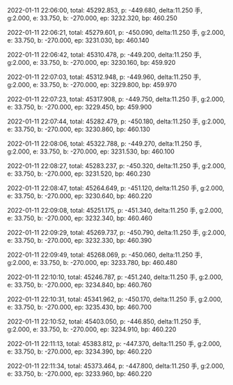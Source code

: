 2022-01-11 22:06:00, total: 45292.853, p: -449.680, delta:11.250 手, g:2.000, e: 33.750, b: -270.000, ep: 3232.320, bp: 460.250

2022-01-11 22:06:21, total: 45279.601, p: -450.090, delta:11.250 手, g:2.000, e: 33.750, b: -270.000, ep: 3231.030, bp: 460.140

2022-01-11 22:06:42, total: 45310.478, p: -449.200, delta:11.250 手, g:2.000, e: 33.750, b: -270.000, ep: 3230.160, bp: 459.920

2022-01-11 22:07:03, total: 45312.948, p: -449.960, delta:11.250 手, g:2.000, e: 33.750, b: -270.000, ep: 3229.800, bp: 459.970

2022-01-11 22:07:23, total: 45317.908, p: -449.750, delta:11.250 手, g:2.000, e: 33.750, b: -270.000, ep: 3229.450, bp: 459.900

2022-01-11 22:07:44, total: 45282.479, p: -450.180, delta:11.250 手, g:2.000, e: 33.750, b: -270.000, ep: 3230.860, bp: 460.130

2022-01-11 22:08:06, total: 45322.788, p: -449.270, delta:11.250 手, g:2.000, e: 33.750, b: -270.000, ep: 3231.530, bp: 460.100

2022-01-11 22:08:27, total: 45283.237, p: -450.320, delta:11.250 手, g:2.000, e: 33.750, b: -270.000, ep: 3231.520, bp: 460.230

2022-01-11 22:08:47, total: 45264.649, p: -451.120, delta:11.250 手, g:2.000, e: 33.750, b: -270.000, ep: 3230.640, bp: 460.220

2022-01-11 22:09:08, total: 45251.175, p: -451.340, delta:11.250 手, g:2.000, e: 33.750, b: -270.000, ep: 3232.340, bp: 460.460

2022-01-11 22:09:29, total: 45269.737, p: -450.790, delta:11.250 手, g:2.000, e: 33.750, b: -270.000, ep: 3232.330, bp: 460.390

2022-01-11 22:09:49, total: 45268.069, p: -450.060, delta:11.250 手, g:2.000, e: 33.750, b: -270.000, ep: 3233.780, bp: 460.480

2022-01-11 22:10:10, total: 45246.787, p: -451.240, delta:11.250 手, g:2.000, e: 33.750, b: -270.000, ep: 3234.840, bp: 460.760

2022-01-11 22:10:31, total: 45341.962, p: -450.170, delta:11.250 手, g:2.000, e: 33.750, b: -270.000, ep: 3235.430, bp: 460.700

2022-01-11 22:10:52, total: 45403.050, p: -446.850, delta:11.250 手, g:2.000, e: 33.750, b: -270.000, ep: 3234.910, bp: 460.220

2022-01-11 22:11:13, total: 45383.812, p: -447.370, delta:11.250 手, g:2.000, e: 33.750, b: -270.000, ep: 3234.390, bp: 460.220

2022-01-11 22:11:34, total: 45373.464, p: -447.800, delta:11.250 手, g:2.000, e: 33.750, b: -270.000, ep: 3233.960, bp: 460.220